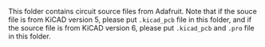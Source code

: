 This folder contains circuit source files from Adafruit. Note that if the souce file is from KiCAD version 5, please put `.kicad_pcb` file in this folder, and if the source file is from KiCAD version 6, please put `.kicad_pcb` and `.pro` file in this folder.